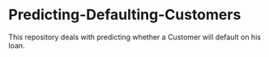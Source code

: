 # Predicting-Defaulting-Customers
This repository deals with predicting whether a Customer will default on his loan.
